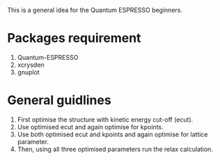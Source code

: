 This is a general idea for the Quantum ESPRESSO beginners. 

# Packages requirement
1. Quantum-ESPRESSO
2. xcrysden
3. gnuplot

# General guidlines
1. First optimise the structure with kinetic energy cut-off (ecut).
2. Use optimised ecut and again optimise for kpoints.
3. Use both optimised ecut and kpoints and again optimise for lattice parameter.
4. Then, using all three optimised parameters run the relax calculation. 


